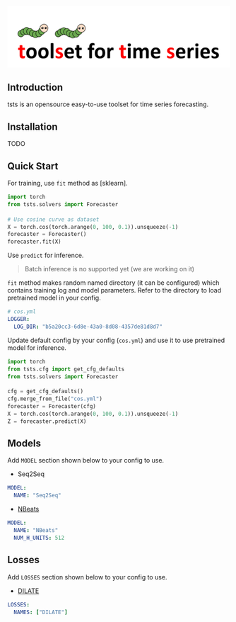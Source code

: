 ![tsts-logo](img/tsts-logo.png)

## Introduction

tsts is an opensource easy-to-use toolset for time series forecasting.

## Installation

TODO

## Quick Start

For training, use `fit` method as [sklearn].

```python
import torch
from tsts.solvers import Forecaster

# Use cosine curve as dataset
X = torch.cos(torch.arange(0, 100, 0.1)).unsqueeze(-1)
forecaster = Forecaster()
forecaster.fit(X)
```

Use `predict` for inference.

> Batch inference is no supported yet (we are working on it)

`fit` method makes random named directory (it can be configured) which contains training log and model parameters. Refer to the directory to load pretrained model in your config.

```yaml
# cos.yml
LOGGER:
  LOG_DIR: "b5a20cc3-6d8e-43a0-8d08-4357de81d8d7"
```

Update default config by your config (`cos.yml`) and use it to use pretrained model for inference.

```python
import torch
from tsts.cfg import get_cfg_defaults
from tsts.solvers import Forecaster

cfg = get_cfg_defaults()
cfg.merge_from_file("cos.yml")
forecaster = Forecaster(cfg)
X = torch.cos(torch.arange(0, 100, 0.1)).unsqueeze(-1)
Z = forecaster.predict(X)
```

## Models

Add `MODEL` section shown below to your config to use.

* Seq2Seq

```yaml
MODEL:
  NAME: "Seq2Seq"
```

* [NBeats](https://arxiv.org/abs/1905.10437)

```yaml
MODEL:
  NAME: "NBeats"
  NUM_H_UNITS: 512
```

## Losses

Add `LOSSES` section shown below to your config to use.

* [DILATE](https://arxiv.org/abs/1909.09020)

```yaml
LOSSES:
  NAMES: ["DILATE"]
```

